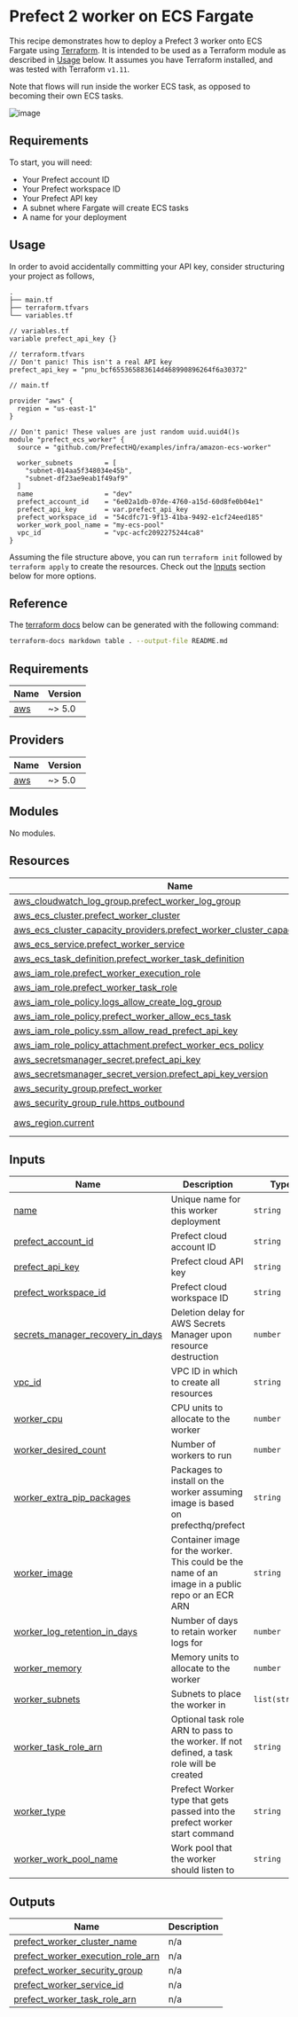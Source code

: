 # Prefect 2 worker on ECS Fargate

This recipe demonstrates how to deploy a Prefect 3 worker onto ECS Fargate using [Terraform](https://www.terraform.io/). It is intended to be used as a Terraform module as described in [Usage](#usage) below. It assumes you have Terraform installed, and was tested with Terraform `v1.11`.

Note that flows will run inside the worker ECS task, as opposed to becoming their own ECS tasks.

![image](https://github.com/PrefectHQ/prefect-recipes/assets/68969861/d148af90-58dd-4ce2-a160-e23fada6c895)

## Requirements

To start, you will need:

- Your Prefect account ID
- Your Prefect workspace ID
- Your Prefect API key
- A subnet where Fargate will create ECS tasks
- A name for your deployment

## Usage

In order to avoid accidentally committing your API key, consider structuring your project as follows,

```
.
├── main.tf
├── terraform.tfvars
└── variables.tf
```

```hcl
// variables.tf
variable prefect_api_key {}
```

```hcl
// terraform.tfvars
// Don't panic! This isn't a real API key
prefect_api_key = "pnu_bcf655365883614d468990896264f6a30372"
```

```hcl
// main.tf

provider "aws" {
  region = "us-east-1"
}

// Don't panic! These values are just random uuid.uuid4()s
module "prefect_ecs_worker" {
  source = "github.com/PrefectHQ/examples/infra/amazon-ecs-worker"

  worker_subnets        = [
    "subnet-014aa5f348034e45b",
    "subnet-df23ae9eab1f49af9"
  ]
  name                  = "dev"
  prefect_account_id    = "6e02a1db-07de-4760-a15d-60d8fe0b04e1"
  prefect_api_key       = var.prefect_api_key
  prefect_workspace_id  = "54cdfc71-9f13-41ba-9492-e1cf24eed185"
  worker_work_pool_name = "my-ecs-pool"
  vpc_id                = "vpc-acfc2092275244ca8"
}
```

Assuming the file structure above, you can run `terraform init` followed by `terraform apply` to create the resources. Check out the [Inputs](#inputs) section below for more options.

## Reference

The [terraform docs](https://terraform-docs.io/) below can be generated with the following command:

```sh
terraform-docs markdown table . --output-file README.md
```

<!-- BEGIN_TF_DOCS -->
## Requirements

| Name | Version |
|------|---------|
| <a name="requirement_aws"></a> [aws](#requirement\_aws) | ~> 5.0 |

## Providers

| Name | Version |
|------|---------|
| <a name="provider_aws"></a> [aws](#provider\_aws) | ~> 5.0 |

## Modules

No modules.

## Resources

| Name | Type |
|------|------|
| [aws_cloudwatch_log_group.prefect_worker_log_group](https://registry.terraform.io/providers/hashicorp/aws/latest/docs/resources/cloudwatch_log_group) | resource |
| [aws_ecs_cluster.prefect_worker_cluster](https://registry.terraform.io/providers/hashicorp/aws/latest/docs/resources/ecs_cluster) | resource |
| [aws_ecs_cluster_capacity_providers.prefect_worker_cluster_capacity_providers](https://registry.terraform.io/providers/hashicorp/aws/latest/docs/resources/ecs_cluster_capacity_providers) | resource |
| [aws_ecs_service.prefect_worker_service](https://registry.terraform.io/providers/hashicorp/aws/latest/docs/resources/ecs_service) | resource |
| [aws_ecs_task_definition.prefect_worker_task_definition](https://registry.terraform.io/providers/hashicorp/aws/latest/docs/resources/ecs_task_definition) | resource |
| [aws_iam_role.prefect_worker_execution_role](https://registry.terraform.io/providers/hashicorp/aws/latest/docs/resources/iam_role) | resource |
| [aws_iam_role.prefect_worker_task_role](https://registry.terraform.io/providers/hashicorp/aws/latest/docs/resources/iam_role) | resource |
| [aws_iam_role_policy.logs_allow_create_log_group](https://registry.terraform.io/providers/hashicorp/aws/latest/docs/resources/iam_role_policy) | resource |
| [aws_iam_role_policy.prefect_worker_allow_ecs_task](https://registry.terraform.io/providers/hashicorp/aws/latest/docs/resources/iam_role_policy) | resource |
| [aws_iam_role_policy.ssm_allow_read_prefect_api_key](https://registry.terraform.io/providers/hashicorp/aws/latest/docs/resources/iam_role_policy) | resource |
| [aws_iam_role_policy_attachment.prefect_worker_ecs_policy](https://registry.terraform.io/providers/hashicorp/aws/latest/docs/resources/iam_role_policy_attachment) | resource |
| [aws_secretsmanager_secret.prefect_api_key](https://registry.terraform.io/providers/hashicorp/aws/latest/docs/resources/secretsmanager_secret) | resource |
| [aws_secretsmanager_secret_version.prefect_api_key_version](https://registry.terraform.io/providers/hashicorp/aws/latest/docs/resources/secretsmanager_secret_version) | resource |
| [aws_security_group.prefect_worker](https://registry.terraform.io/providers/hashicorp/aws/latest/docs/resources/security_group) | resource |
| [aws_security_group_rule.https_outbound](https://registry.terraform.io/providers/hashicorp/aws/latest/docs/resources/security_group_rule) | resource |
| [aws_region.current](https://registry.terraform.io/providers/hashicorp/aws/latest/docs/data-sources/region) | data source |

## Inputs

| Name | Description | Type | Default | Required |
|------|-------------|------|---------|:--------:|
| <a name="input_name"></a> [name](#input\_name) | Unique name for this worker deployment | `string` | n/a | yes |
| <a name="input_prefect_account_id"></a> [prefect\_account\_id](#input\_prefect\_account\_id) | Prefect cloud account ID | `string` | n/a | yes |
| <a name="input_prefect_api_key"></a> [prefect\_api\_key](#input\_prefect\_api\_key) | Prefect cloud API key | `string` | n/a | yes |
| <a name="input_prefect_workspace_id"></a> [prefect\_workspace\_id](#input\_prefect\_workspace\_id) | Prefect cloud workspace ID | `string` | n/a | yes |
| <a name="input_secrets_manager_recovery_in_days"></a> [secrets\_manager\_recovery\_in\_days](#input\_secrets\_manager\_recovery\_in\_days) | Deletion delay for AWS Secrets Manager upon resource destruction | `number` | `30` | no |
| <a name="input_vpc_id"></a> [vpc\_id](#input\_vpc\_id) | VPC ID in which to create all resources | `string` | n/a | yes |
| <a name="input_worker_cpu"></a> [worker\_cpu](#input\_worker\_cpu) | CPU units to allocate to the worker | `number` | `1024` | no |
| <a name="input_worker_desired_count"></a> [worker\_desired\_count](#input\_worker\_desired\_count) | Number of workers to run | `number` | `1` | no |
| <a name="input_worker_extra_pip_packages"></a> [worker\_extra\_pip\_packages](#input\_worker\_extra\_pip\_packages) | Packages to install on the worker assuming image is based on prefecthq/prefect | `string` | `"prefect-aws s3fs"` | no |
| <a name="input_worker_image"></a> [worker\_image](#input\_worker\_image) | Container image for the worker. This could be the name of an image in a public repo or an ECR ARN | `string` | `"prefecthq/prefect:2-python3.10"` | no |
| <a name="input_worker_log_retention_in_days"></a> [worker\_log\_retention\_in\_days](#input\_worker\_log\_retention\_in\_days) | Number of days to retain worker logs for | `number` | `30` | no |
| <a name="input_worker_memory"></a> [worker\_memory](#input\_worker\_memory) | Memory units to allocate to the worker | `number` | `2048` | no |
| <a name="input_worker_subnets"></a> [worker\_subnets](#input\_worker\_subnets) | Subnets to place the worker in | `list(string)` | n/a | yes |
| <a name="input_worker_task_role_arn"></a> [worker\_task\_role\_arn](#input\_worker\_task\_role\_arn) | Optional task role ARN to pass to the worker. If not defined, a task role will be created | `string` | `null` | no |
| <a name="input_worker_type"></a> [worker\_type](#input\_worker\_type) | Prefect Worker type that gets passed into the prefect worker start command | `string` | `"ecs"` | no |
| <a name="input_worker_work_pool_name"></a> [worker\_work\_pool\_name](#input\_worker\_work\_pool\_name) | Work pool that the worker should listen to | `string` | n/a | yes |

## Outputs

| Name | Description |
|------|-------------|
| <a name="output_prefect_worker_cluster_name"></a> [prefect\_worker\_cluster\_name](#output\_prefect\_worker\_cluster\_name) | n/a |
| <a name="output_prefect_worker_execution_role_arn"></a> [prefect\_worker\_execution\_role\_arn](#output\_prefect\_worker\_execution\_role\_arn) | n/a |
| <a name="output_prefect_worker_security_group"></a> [prefect\_worker\_security\_group](#output\_prefect\_worker\_security\_group) | n/a |
| <a name="output_prefect_worker_service_id"></a> [prefect\_worker\_service\_id](#output\_prefect\_worker\_service\_id) | n/a |
| <a name="output_prefect_worker_task_role_arn"></a> [prefect\_worker\_task\_role\_arn](#output\_prefect\_worker\_task\_role\_arn) | n/a |
<!-- END_TF_DOCS -->
